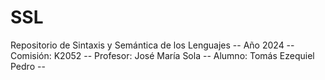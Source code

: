 # SSL
Repositorio de Sintaxis y Semántica de los Lenguajes --
Año 2024 --
Comisión: K2052 --
Profesor: José María Sola --
Alumno: Tomás Ezequiel Pedro --
